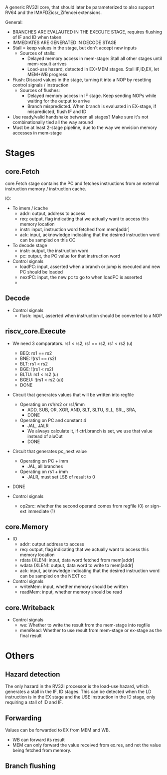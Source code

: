 A generic RV32I core, that should later be parameterized to also support RV64 and the IMAFDZicsr_Zifencei extensions.

General:
- BRANCHES ARE EVALAUTED IN THE EXECUTE STAGE, requires flushing of IF and ID when taken
- IMMEDIATES ARE GENERATED IN DECODE STAGE
- Stall = keep values in the stage, but don't accept new inputs
  - Sources of stalls:
    - Delayed memory access in mem-stage: Stall all other stages until mem-result arrives
    - Load-use hazard, detected in EX+MEM stages. Stall IF,ID,EX, let MEM+WB progress
- Flush: Discard values in the stage, turning it into a NOP by resetting control signals / instruction
  - Sources of flushes:
    - Delayed memory access in IF stage. Keep sending NOPs while waiting for the output to arrive
    - Branch mispredicted. When branch is evaluated in EX-stage, if mispredicted, flush IF and ID
- Use ready/valid handshake between all stages? Make sure it's not combinationally tied all the way around
- Must be at least 2-stage pipeline, due to the way we envision memory accesses in mem-stage

# Stages
## core.Fetch
core.Fetch stage contains the PC and fetches instructions from an external instruction memory / instruction cache.

IO:
- To imem / icache
  - addr: output, address to access
  - req: output, flag indicating that we actually want to access this memory location
  - instr: input, instruction word fetched from mem[addr]
  - ack: input, acknowledge indicating that the desired instruction word can be sampled on this CC
- To decode stage
  - instr: output, the instruction word
  - pc: output, the PC value for that instruction word
- Control signals
  - loadPC: input, asserted when a branch or jump is executed and new PC should be loaded
  - nextPC: input, the new pc to go to when loadPC is asserted
  - 

## Decode
- Control signals
  - flush: input, asserted when instruction should be converted to a NOP

## riscv_core.Execute
- We need 3 comparators. rs1 < rs2, rs1 == rs2, rs1 < rs2 (u)
  - BEQ: rs1 == rs2
  - BNE: !(rs1 == rs2)
  - BLT: rs1 < rs2
  - BGE: !(rs1 < rs2)
  - BLTU: rs1 < rs2 (u)
  - BGEU: !(rs1 < rs2 (u))
  - DONE

- Circuit that generates values that will be written into regfile
  - Operating on rs1/rs2 or rs1/imm
    - ADD, SUB, OR, XOR, AND, SLT, SLTU, SLL, SRL, SRA, 
    - DONE
  - Operating on PC and constant 4
    - JAL, JALR
    - We always calculate it, if ctrl.branch is set, we use that value instead of aluOut
    - DONE


- Circuit that generates pc_next value
  - Operating on PC + imm
    - JAL, all branches
  - Operating on rs1 + imm
    - JALR, must set LSB of result to 0
- DONE

- Control signals
  - op2src: whether the second operand comes from regfile (0) or sign-ext immediate (1)

## core.Memory

- IO
  - addr: output address to access
  - req: output, flag indicating that we actually want to access this memory location
  - rdata (XLEN): input, data word fetched from mem[addr]
  - wdata (XLEN): output, data word to write to mem[addr]
  - ack: input, acknowledge indicating that the desired instruction word can be sampled on the NEXT cc
- Control signals
  - writeMem: input, whether memory should be written
  - readMem: input, whether memory should be read

## core.Writeback
- Control signals
  - we: Whether to write the result from the mem-stage into regfile
  - memRead: Whether to use result from mem-stage or ex-stage as the final result

# Others
## Hazard detection
The only hazard in the RV32I processor is the load-use hazard, which generates a stall in the IF, ID stages.
This can be detected when the LD instruction is in the EX stage and the USE instruction in the ID stage, only requiring a stall of ID
and IF.

## Forwarding
Values can be forwarded to EX from MEM and WB. 
- WB can forward its result
- MEM can only forward the value received from ex.res, and not the value being fetched from memory. 

## Branch flushing
